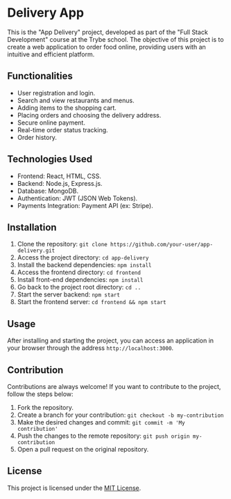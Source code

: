# Delivery App

This is the "App Delivery" project, developed as part of the "Full Stack Development" course at the Trybe school. The objective of this project is to create a web application to order food online, providing users with an intuitive and efficient platform.

## Functionalities

- User registration and login.
- Search and view restaurants and menus.
- Adding items to the shopping cart.
- Placing orders and choosing the delivery address.
- Secure online payment.
- Real-time order status tracking.
- Order history.

## Technologies Used

- Frontend: React, HTML, CSS.
- Backend: Node.js, Express.js.
- Database: MongoDB.
- Authentication: JWT (JSON Web Tokens).
- Payments Integration: Payment API (ex: Stripe).

## Installation

1. Clone the repository: `git clone https://github.com/your-user/app-delivery.git`
2. Access the project directory: `cd app-delivery`
3. Install the backend dependencies: `npm install`
4. Access the frontend directory: `cd frontend`
5. Install front-end dependencies: `npm install`
6. Go back to the project root directory: `cd ..`
7. Start the server backend: `npm start`
8. Start the frontend server: `cd frontend && npm start`

## Usage

After installing and starting the project, you can access an application in your browser through the address `http://localhost:3000`.

## Contribution

Contributions are always welcome! If you want to contribute to the project, follow the steps below:

1. Fork the repository.
2. Create a branch for your contribution: `git checkout -b my-contribution`
3. Make the desired changes and commit: `git commit -m 'My contribution'`
4. Push the changes to the remote repository: `git push origin my-contribution`
5. Open a pull request on the original repository.

## License

This project is licensed under the [MIT License](https://opensource.org/licenses/MIT).
